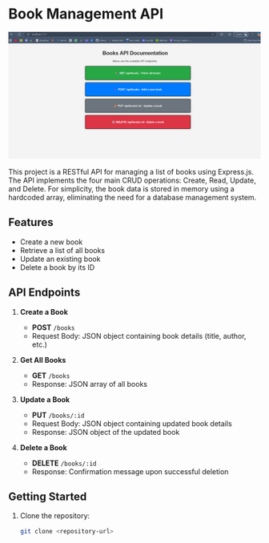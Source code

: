 # Book Management API

![Simple UI](Assignment_One/SimpleUI.png)

This project is a RESTful API for managing a list of books using Express.js. The API implements the four main CRUD operations: Create, Read, Update, and Delete. For simplicity, the book data is stored in memory using a hardcoded array, eliminating the need for a database management system.

## Features

- Create a new book
- Retrieve a list of all books
- Update an existing book
- Delete a book by its ID

## API Endpoints

1. **Create a Book**
   - **POST** `/books`
   - Request Body: JSON object containing book details (title, author, etc.)

2. **Get All Books**
   - **GET** `/books`
   - Response: JSON array of all books 

3. **Update a Book**
   - **PUT** `/books/:id`
   - Request Body: JSON object containing updated book details
   - Response: JSON object of the updated book

4. **Delete a Book**
   - **DELETE** `/books/:id`
   - Response: Confirmation message upon successful deletion

## Getting Started

1. Clone the repository:
   ```bash
   git clone <repository-url>
